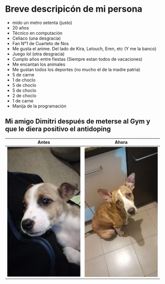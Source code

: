 # Breve descripicón de mi persona
- mido un metro setenta (justo)
- 20 años
- Técnico en computación
- Celíaco (una desgracia)
- Fan N°1 de Cuarteto de Nos
- Me gusta el anime. Del lado de Kira, Lelouch, Eren, etc (Y me la banco)
- Juego lol (otra desgracia)
- Cumplo años entre fiestas (Siempre estan todos de vacaciones)
- Me encantan los animales
- Me gustan todos los deportes (no mucho el de la madre patria)
- 5 de carne
- 1 de choclo
- 5 de choclo
- 5 de choclo
- 2 de choclo
- 1 de carne
- Manija de la programación

## Mi amigo Dimitri después de meterse al Gym y que le diera positivo el antidoping
|Antes|Ahora|
|----|----|
|![](Dimi_chiquito.jpeg)|![](Dimi.jpeg)|
